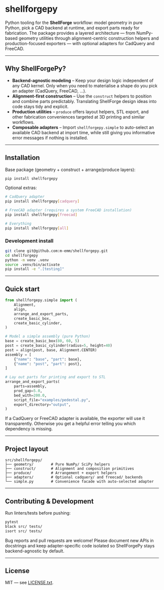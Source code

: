# shellforgepy

Python tooling for the **ShellForge** workflow: model geometry in pure Python, pick a
CAD backend at runtime, and export parts ready for fabrication. The package
provides a layered architecture — from NumPy-based geometry utilities through
alignment-centric construction helpers and production-focused exporters — with
optional adapters for CadQuery and FreeCAD.

---

## Why ShellForgePy?

- **Backend‑agnostic modeling** – Keep your design logic independent of any CAD
  kernel. Only when you need to materialise a shape do you pick an adapter
  (CadQuery, FreeCAD, …).
- **Alignment‑first construction** – Use the `construct` helpers to position and
  combine parts predictably. Translating ShellForge design ideas into code stays
  tidy and explicit.
- **Production utilities** – `produce` offers layout helpers, STL export, and
  other fabrication conveniences targeted at 3D printing and similar workflows.
- **Composable adapters** – Import `shellforgepy.simple` to auto-select an
  available CAD backend at import time, while still giving you informative error
  messages if nothing is installed.

---

## Installation

Base package (geometry + construct + arrange/produce layers):

```bash
pip install shellforgepy
```

Optional extras:

```bash
# CadQuery adapter
pip install shellforgepy[cadquery]

# FreeCAD adapter (requires a system FreeCAD installation)
pip install shellforgepy[freecad]

# Everything
pip install shellforgepy[all]
```

### Development install

```bash
git clone git@github.com:m-emm/shellforgepy.git
cd shellforgepy
python -m venv .venv
source .venv/bin/activate
pip install -e ".[testing]"
```

---

## Quick start

```python
from shellforgepy.simple import (
    Alignment,
    align,
    arrange_and_export_parts,
    create_basic_box,
    create_basic_cylinder,
)

# Model a simple assembly (pure Python)
base = create_basic_box(80, 60, 5)
post = create_basic_cylinder(radius=5, height=40)
post = align(post, base, Alignment.CENTER)
assembly = [
    {"name": "base", "part": base},
    {"name": "post", "part": post},
]

# Lay out parts for printing and export to STL
arrange_and_export_parts(
    parts=assembly,
    prod_gap=5.0,
    bed_with=200.0,
    script_file="examples/pedestal.py",
    export_directory="output",
)
```

If a CadQuery or FreeCAD adapter is available, the exporter will use it
transparently. Otherwise you get a helpful error telling you which dependency is
missing.

---

## Project layout

```
src/shellforgepy/
├── geometry/        # Pure NumPy/ SciPy helpers
├── construct/       # Alignment and composition primitives
├── produce/         # Arrangement + export helpers
├── adapters/        # Optional cadquery/ and freecad/ backends
└── simple.py        # Convenience facade with auto-selected adapter
```

---

## Contributing & Development

Run linters/tests before pushing:

```bash
pytest
black src/ tests/
isort src/ tests/
```

Bug reports and pull requests are welcome! Please document new APIs in docstrings
and keep adapter-specific code isolated so ShellForgePy stays backend-agnostic by
default.

---

## License

MIT — see [LICENSE.txt](LICENSE.txt).
